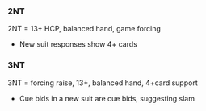 ### 2NT
2NT = 13+ HCP, balanced hand, game forcing
   * New suit responses show 4+ cards

### 3NT
3NT = forcing raise, 13+, balanced hand, 4+card support
   * Cue bids in a new suit are cue bids, suggesting slam

